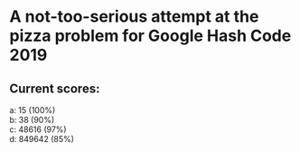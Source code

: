 # A not-too-serious attempt at the pizza problem for Google Hash Code 2019

## Current scores:

a: 15 (100%)  
b: 38 (90%)  
c: 48616 (97%)  
d: 849642 (85%)